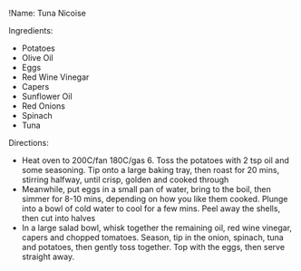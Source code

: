 !Name: Tuna Nicoise

Ingredients:
- Potatoes
- Olive Oil
- Eggs
- Red Wine Vinegar
- Capers
- Sunflower Oil
- Red Onions
- Spinach
- Tuna

Directions:
- Heat oven to 200C/fan 180C/gas 6. Toss the potatoes with 2 tsp oil and some seasoning. Tip onto a large baking tray, then roast for 20 mins, stirring halfway, until crisp, golden and cooked through
- Meanwhile, put eggs in a small pan of water, bring to the boil, then simmer for 8-10 mins, depending on how you like them cooked. Plunge into a bowl of cold water to cool for a few mins. Peel away the shells, then cut into halves
- In a large salad bowl, whisk together the remaining oil, red wine vinegar, capers and chopped tomatoes. Season, tip in the onion, spinach, tuna and potatoes, then gently toss together. Top with the eggs, then serve straight away.
